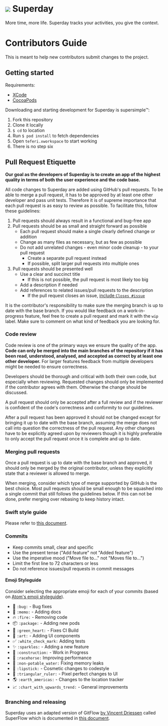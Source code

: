 # ![](https://github.com/toggl/superday/blob/develop/teferi/Assets.xcassets/icSuperday.imageset/icSuperday.png) Superday
More time, more life.
Superday tracks your activities, you give the context.

# Contributors Guide

This is meant to help new contributors submit changes to the project.

## Getting started

Requirements:

- [XCode](https://developer.apple.com/download/)
- [CocoaPods](https://guides.cocoapods.org/using/getting-started.html#installation)

Downloading and starting development for Superday is supersimple™:

1. Fork this repository
2. Clone it locally
3. `$ cd` to location
4. Run `$ pod install` to fetch dependencies
5. Open `teferi.xworkspace` to start working
6. There is no step six

## Pull Request Etiquette

**Our goal as the developers of Superday is to create an app of the highest quality in terms of both the user experience and the code base.**

All code changes to Superday are added using GitHub's pull requests. To be able to merge a pull request, it has to be approved by at least one other developer and pass unit tests. Therefore it is of supreme importance that each pull request is as easy to review as possible. To facilitate this, follow these guidelines:

1. Pull requests should always result in a functional and bug-free app
2. Pull requests should be as small and straight forward as possible
    - Each pull request should make a single clearly defined change or addition
    - Change as many files as necessary, but as few as possible
    - Do not add unrelated changes - even minor code cleanup - to your pull request
        - Create a separate pull request instead
        - If possible, split larger pull requests into multiple ones
3. Pull requests should be presented well
    - Use a clear and succinct title
        - If this is not possible, the pull request is most likely too big
    - Add a description if needed
    - Add references to related issues/pull requests to the description
        - If the pull request closes an issue, [include `Closes #issue`](https://github.com/blog/1506-closing-issues-via-pull-requests)

It is the contributor's responsibility to make sure the merging branch is up to date with the base branch. If you would like feedback on a work-in-progress feature, feel free to create a pull request and mark it with the `wip` label. Make sure to comment on what kind of feedback you are looking for.

### Code review

Code review is one of the primary ways we ensure the quality of the app. **Code can only be merged into the main branches of the repository if it has been read, understood, analysed, and accepted as correct by at least one other developer.** For larger features feedback from multiple developers might be needed to ensure correctness.

Developers should be thorough and critical with both their own code, but especially when reviewing. Requested changes should only be implemented if the contributor agrees with them. Otherwise the change should be discussed.

A pull request should only be accepted after a full review and if the reviewer is confident of the code's correctness and conformity to our guidelines.

After a pull request has been approved it should not be changed except for bringing it up to date with the base branch, assuming the merge does not call into question the correctness of the pull request. Any other changes have to be explicitly agreed upon by reviewers though it is highly preferable to only accept the pull request once it is complete and up to date.

### Merging pull requests

Once a pull request is up to date with the base branch and approved, it should only be merged by the original contributor, unless they explicitly state that a reviewer is allowed to merge.

When merging, consider which type of merge supported by GitHub is the best choice. Most pull requests should be small enough to be squashed into a single commit that still follows the guidelines below. If this can not be done, prefer merging over rebasing to keep history intact.

### Swift style guide

Please refer to [this document](https://github.com/toggl/superday/blob/develop/docs/SwiftStyleGuide.md).

### Commits

- Keep commits small, clear and specific
- Use the present tense ("Add feature" not "Added feature")
- Use the imperative mood ("Move file to..." not "Moves file to...")
- Limit the first line to 72 characters or less
- Do not reference issues/pull requests in commit messages

#### Emoji Styleguide

Consider selecting the appropriate emoji for each of your commits (based on [Atom's emoji styleguide](https://github.com/atom/atom/blob/master/CONTRIBUTING.md#git-commit-messages)).

- :bug: `:bug:` - Bug fixes
- :memo: `:memo:` - Adding docs
- :fire: `:fire:` - Removing code
- :package: `:package:` - Adding new pods
- :green_heart: `:green_heart:` - Fixes CI Build
- :art: `:art:` - Adding UI components
- :white_check_mark: `:white_check_mark:` Adding tests
- :sparkles: `:sparkles:` - Adding a new feature
- :construction: `:construction:` - Work in Progress
- :racehorse: `:racehorse:` Improving performance
- :non-potable_water: `:non-potable_water:` Fixing memory leaks
- :lipstick: `:lipstick:` - Cosmetic changes to codestyle
- :triangular_ruler: `:triangular_ruler:` - Pixel perfect changes to UI
- :earth_americas: `:earth_americas:` - Changes to the location tracker
- :chart_with_upwards_trend: `:chart_with_upwards_trend:` - General improvements

### Branching and releasing

Superday uses an adapted version of GitFlow [by Vincent Driessen](http://nvie.com/posts/a-successful-git-branching-model/ "Original Blog post 'A successful Git branching model' by Vincent Driessen") called SuperFlow which is documented in [this document](https://github.com/toggl/superday/blob/develop/docs/superflow.md "SuperFlow: Superday's branching work flow").